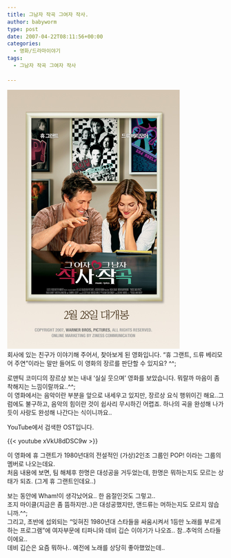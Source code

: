 ```yaml
---
title: 그남자 작곡 그여자 작사.
author: babyworm
type: post
date: 2007-04-22T08:11:56+00:00
categories:
  - 영화/드라마이야기
tags:
  - 그남자 작곡 그여자 작사

---
```

<img loading="lazy" decoding="async" src="featured_music_lyrics.jpg"><br>
회사에 있는 친구가 이야기해 주어서, 찾아보게 된 영화입니다. “휴 그랜트, 드류 베리모어 주연”이라는 말만 들어도 이 영화의 장르를 판단할 수 있지요? ^^;

로맨틱 코미디의 장르상 보는 내내 ‘실실 웃으며’ 영화를 보았습니다. 뭐랄까 마음이 좀 착해지는 느낌이랄까요..^^;<br>
이 영화에서는 음악이란 부분을 앞으로 내세우고 있지만, 장르상 요식 행위이긴 해요..그럼에도 불구하고, 음악의 힘이란 것이 쉽사리 무시하긴 어렵죠. 하나의 곡을 완성해 나가듯이 사랑도 완성해 나간다는 식이니까요..

YouTube에서 검색한 OST입니다.

{{< youtube xVkU8dDSC9w >}}

이 영화에 휴 그랜트가 1980년대의 전설적인 (가상)2인조 그룹인 POP! 이라는 그룹의 멤버로 나오는데요.<br>
처음 내용에 보면, 팀 해체후 한명은 대성공을 거두었는데, 한명은 뭐하는지도 모르는 상태가 되죠. (그게 휴 그랜트인데요..)

보는 동안에 Wham!이 생각났어요.. 한 음절인것도 그렇고..<br>
조지 마이클(지금은 좀 뜸하지만..)은 대성공했지만, 앤드류는 머하는지도 모르지 않습니까.^^;<br>
그리고, 초반에 섭외되는 “잊혀진 1980년대 스타들을 싸움시켜서 1등만 노래를 부르게하는 프로그램”에 여자부문에 티파니와 데비 깁슨 이야기가 나오죠.. 참..추억의 스타들이에요..<br>
데비 깁슨은 요즘 뭐하나.. 예전에 노래를 상당히 좋아했었는데..
